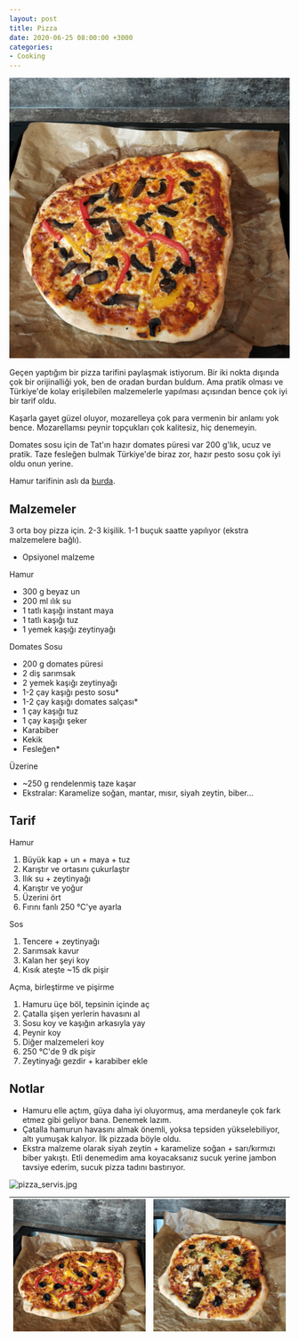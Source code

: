 ```yaml
---
layout: post
title: Pizza
date: 2020-06-25 08:00:00 +3000
categories:
- Cooking
---
```


![pizza_1.jpg](https://raw.githubusercontent.com/ekinda/ekinda.github.io/master/photos/pizza_1.jpg)

Geçen yaptığım bir pizza tarifini paylaşmak istiyorum. Bir iki nokta dışında çok bir orijinalliği yok, ben de oradan burdan buldum. Ama pratik olması ve Türkiye'de kolay erişilebilen malzemelerle yapılması açısından bence çok iyi bir tarif oldu.

Kaşarla gayet güzel oluyor, mozarelleya çok para vermenin bir anlamı yok bence. Mozarellamsı peynir topçukları çok kalitesiz, hiç denemeyin.

Domates sosu için de Tat'ın hazır domates püresi var 200 g'lık, ucuz ve pratik. Taze fesleğen bulmak Türkiye'de biraz zor, hazır pesto sosu çok iyi oldu onun yerine.

Hamur tarifinin aslı da [burda](https://www.bbcgoodfood.com/recipes/pizza-margherita-4-easy-steps).

## Malzemeler

3 orta boy pizza için. 2-3 kişilik. 1-1 buçuk saatte yapılıyor (ekstra malzemelere bağlı).
* Opsiyonel malzeme

Hamur

- 300 g beyaz un
- 200 ml ılık su
- 1 tatlı kaşığı instant maya
- 1 tatlı kaşığı tuz
- 1 yemek kaşığı zeytinyağı

Domates Sosu

- 200 g domates püresi
- 2 diş sarımsak
- 2 yemek kaşığı zeytinyağı
- 1-2 çay kaşığı pesto sosu*
- 1-2 çay kaşığı domates salçası*
- 1 çay kaşığı tuz
- 1 çay kaşığı şeker
- Karabiber
- Kekik
- Fesleğen*

Üzerine

- ~250 g rendelenmiş taze kaşar
- Ekstralar: Karamelize soğan, mantar, mısır, siyah zeytin, biber...


## Tarif

Hamur

1. Büyük kap + un + maya + tuz
2. Karıştır ve ortasını çukurlaştır
3. Ilık su + zeytinyağı
4. Karıştır ve yoğur
5. Üzerini ört
6. Fırını fanlı 250 °C'ye ayarla

Sos

1. Tencere + zeytinyağı
2. Sarımsak kavur
3. Kalan her şeyi koy
4. Kısık ateşte ~15 dk pişir

Açma, birleştirme ve pişirme

1. Hamuru üçe böl, tepsinin içinde aç
2. Çatalla şişen yerlerin havasını al
3. Sosu koy ve kaşığın arkasıyla yay
4. Peynir koy
5. Diğer malzemeleri koy
6. 250 °C'de 9 dk pişir
7. Zeytinyağı gezdir + karabiber ekle

## Notlar

- Hamuru elle açtım, güya daha iyi oluyormuş, ama merdaneyle çok fark etmez gibi geliyor bana. Denemek lazım.
- Çatalla hamurun havasını almak önemli, yoksa tepsiden yükselebiliyor, altı yumuşak kalıyor. İlk pizzada böyle oldu.
- Ekstra malzeme olarak siyah zeytin + karamelize soğan + sarı/kırmızı biber yakıştı. Etli denemedim ama koyacaksanız sucuk yerine jambon tavsiye ederim, sucuk pizza tadını bastırıyor.

![pizza_servis.jpg](https://raw.githubusercontent.com/ekinda/ekinda.github.io/master/photos/pizza_servis.jpg)

| ![pizza_4.jpg](https://raw.githubusercontent.com/ekinda/ekinda.github.io/master/photos/pizza_4.jpg) | ![pizza_3.jpg](https://raw.githubusercontent.com/ekinda/ekinda.github.io/master/photos/pizza_3.jpg) |
|:--:|:--:|
